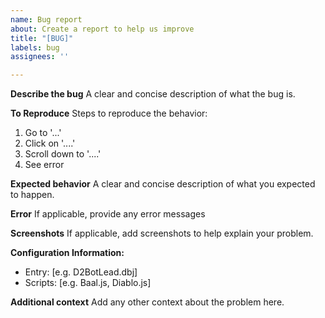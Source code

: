 ```yaml
---
name: Bug report
about: Create a report to help us improve
title: "[BUG]"
labels: bug
assignees: ''

---
```


**Describe the bug**
A clear and concise description of what the bug is.

**To Reproduce**
Steps to reproduce the behavior:
1. Go to '...'
2. Click on '....'
3. Scroll down to '....'
4. See error

**Expected behavior**
A clear and concise description of what you expected to happen.

**Error**
If applicable, provide any error messages

**Screenshots**
If applicable, add screenshots to help explain your problem.

**Configuration Information:**
 - Entry: [e.g. D2BotLead.dbj]
 - Scripts: [e.g. Baal.js, Diablo.js]

**Additional context**
Add any other context about the problem here.
